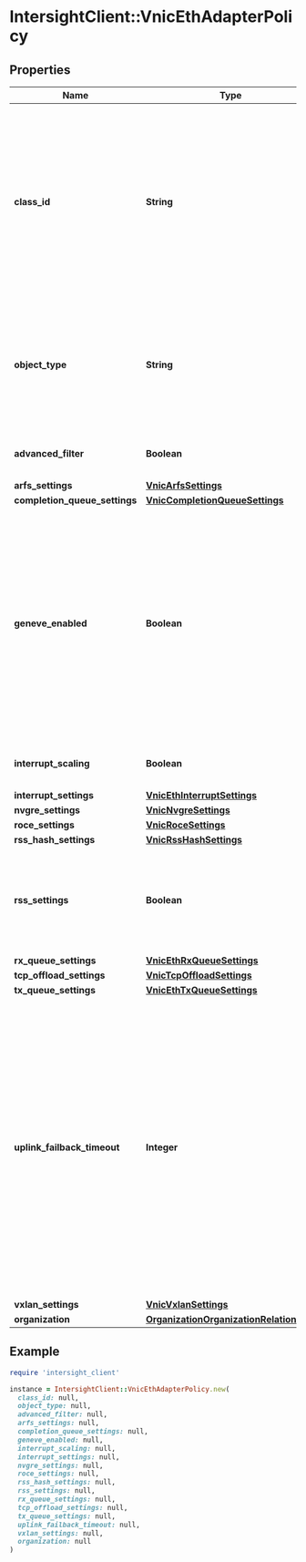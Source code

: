 # IntersightClient::VnicEthAdapterPolicy

## Properties

| Name | Type | Description | Notes |
| ---- | ---- | ----------- | ----- |
| **class_id** | **String** | The fully-qualified name of the instantiated, concrete type. This property is used as a discriminator to identify the type of the payload when marshaling and unmarshaling data. | [default to &#39;vnic.EthAdapterPolicy&#39;] |
| **object_type** | **String** | The fully-qualified name of the instantiated, concrete type. The value should be the same as the &#39;ClassId&#39; property. | [default to &#39;vnic.EthAdapterPolicy&#39;] |
| **advanced_filter** | **Boolean** | Enables advanced filtering on the interface. | [optional][default to false] |
| **arfs_settings** | [**VnicArfsSettings**](VnicArfsSettings.md) |  | [optional] |
| **completion_queue_settings** | [**VnicCompletionQueueSettings**](VnicCompletionQueueSettings.md) |  | [optional] |
| **geneve_enabled** | **Boolean** | GENEVE offload protocol allows you to create logical networks that span physical network boundaries by allowing any information to be encoded in a packet and passed between tunnel endpoints. | [optional][default to false] |
| **interrupt_scaling** | **Boolean** | Enables Interrupt Scaling on the interface. | [optional][default to false] |
| **interrupt_settings** | [**VnicEthInterruptSettings**](VnicEthInterruptSettings.md) |  | [optional] |
| **nvgre_settings** | [**VnicNvgreSettings**](VnicNvgreSettings.md) |  | [optional] |
| **roce_settings** | [**VnicRoceSettings**](VnicRoceSettings.md) |  | [optional] |
| **rss_hash_settings** | [**VnicRssHashSettings**](VnicRssHashSettings.md) |  | [optional] |
| **rss_settings** | **Boolean** | Receive Side Scaling allows the incoming traffic to be spread across multiple CPU cores. | [optional][default to true] |
| **rx_queue_settings** | [**VnicEthRxQueueSettings**](VnicEthRxQueueSettings.md) |  | [optional] |
| **tcp_offload_settings** | [**VnicTcpOffloadSettings**](VnicTcpOffloadSettings.md) |  | [optional] |
| **tx_queue_settings** | [**VnicEthTxQueueSettings**](VnicEthTxQueueSettings.md) |  | [optional] |
| **uplink_failback_timeout** | **Integer** | Uplink Failback Timeout in seconds when uplink failover is enabled for a vNIC. After a vNIC has started using its secondary interface, this setting controls how long the primary interface must be available before the system resumes using the primary interface for the vNIC. | [optional][default to 5] |
| **vxlan_settings** | [**VnicVxlanSettings**](VnicVxlanSettings.md) |  | [optional] |
| **organization** | [**OrganizationOrganizationRelationship**](OrganizationOrganizationRelationship.md) |  | [optional] |

## Example

```ruby
require 'intersight_client'

instance = IntersightClient::VnicEthAdapterPolicy.new(
  class_id: null,
  object_type: null,
  advanced_filter: null,
  arfs_settings: null,
  completion_queue_settings: null,
  geneve_enabled: null,
  interrupt_scaling: null,
  interrupt_settings: null,
  nvgre_settings: null,
  roce_settings: null,
  rss_hash_settings: null,
  rss_settings: null,
  rx_queue_settings: null,
  tcp_offload_settings: null,
  tx_queue_settings: null,
  uplink_failback_timeout: null,
  vxlan_settings: null,
  organization: null
)
```

